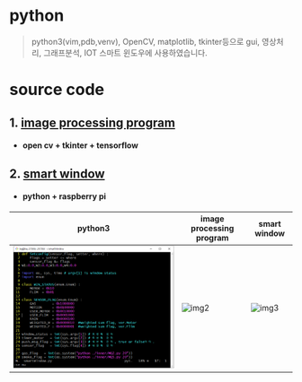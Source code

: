 python
=======
> python3(vim,pdb,venv), OpenCV, matplotlib, tkinter등으로 gui, 영상처리, 그래프분석, IOT 스마트 윈도우에 사용하였습니다.
# source code
## 1. [image processing program][Edit_Picture]
* #### open cv + tkinter + tensorflow
## 2. [smart window][smartWindow]
* #### python + raspberry pi
| python3 | image processing program | smart window |
|---|---|---|
| ![img1](./1.png) | ![img2](./2.gif) | ![img3](./3.gif) |

[//]: #
[data structure]: </data structure/data structure/>
[Edit_Picture]: <https://github.com/BangGyoo/Edit_Picture>
[smartWindow]: <https://github.com/BangGyoo/smartWindow>
